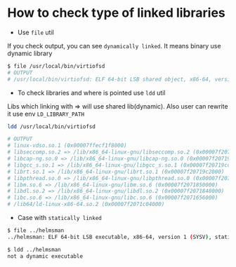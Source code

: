 # How to check type of linked libraries

* Use `file` util

If you check output, you can see `dynamically linked`. It means binary use dynamic library

```bash
$ file /usr/local/bin/virtiofsd
# OUTPUT
# /usr/local/bin/virtiofsd: ELF 64-bit LSB shared object, x86-64, version 1 (SYSV), dynamically linked, interpreter /lib64/ld-linux-x86-64.so.2, for GNU/Linux 3.2.0, BuildID[sha1]=cc1ae0ebccbe96dbd7d7012980b00bf76311fc08, with debug_info, not stripped
```

* To check libraries and where is pointed use `ldd` util

Libs which linking with => will use shared lib(dynamic). Also user can rewrite it use env `LD_LIBRARY_PATH`

```bash
ldd /usr/local/bin/virtiofsd

# OUTPUT
# linux-vdso.so.1 (0x00007ffecf1f8000)
# libseccomp.so.2 => /lib/x86_64-linux-gnu/libseccomp.so.2 (0x00007f20719ef000)
# libcap-ng.so.0 => /lib/x86_64-linux-gnu/libcap-ng.so.0 (0x00007f20719e7000)
# libgcc_s.so.1 => /lib/x86_64-linux-gnu/libgcc_s.so.1 (0x00007f20719cc000)
# librt.so.1 => /lib/x86_64-linux-gnu/librt.so.1 (0x00007f20719c2000)
# libpthread.so.0 => /lib/x86_64-linux-gnu/libpthread.so.0 (0x00007f207199f000)
# libm.so.6 => /lib/x86_64-linux-gnu/libm.so.6 (0x00007f2071850000)
# libdl.so.2 => /lib/x86_64-linux-gnu/libdl.so.2 (0x00007f2071848000)
# libc.so.6 => /lib/x86_64-linux-gnu/libc.so.6 (0x00007f2071656000)
# /lib64/ld-linux-x86-64.so.2 (0x00007f2071c04000)
```

* Case with `statically linked`

```bash
$ file ../helmsman 
../helmsman: ELF 64-bit LSB executable, x86-64, version 1 (SYSV), statically linked, Go BuildID=giKpqB_eEQ4pCsw_zwab/HXVXhwhlCd8onwlovFAY/b_HNul8q2i32pIwivh31/vGA8O26tkLqxQW-WXnoN, stripped

$ ldd ../helmsman 
not a dynamic executable
```

